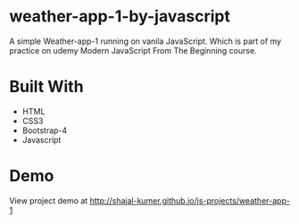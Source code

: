 # weather-app-1-by-javascript
A simple Weather-app-1 running on vanila JavaScript. Which is part of my practice on udemy Modern JavaScript From The Beginning course.

# Built With
- HTML
- CSS3
- Bootstrap-4
- Javascript

# Demo

View project demo at http://shajal-kumer.github.io/js-projects/weather-app-1

